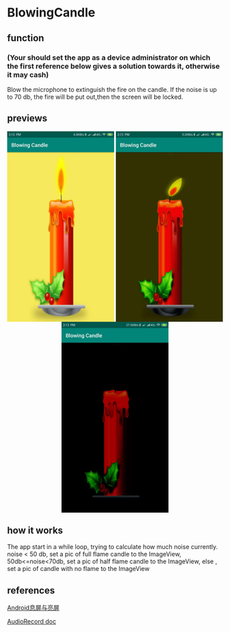 # BlowingCandle

## function

### (Your should set the app as a device administrator on which the first reference below gives a solution towards it, otherwise it may cash)

Blow the microphone to extinguish the fire on the candle.
If the noise is up to 70 db, the fire will be put out,then the screen will be locked.

## previews


<div align='center' >
  <img align='center' width="250"  src="https://github.com/Smrtyan/BlowingCandle/blob/master/WechatIMG5%201.jpeg"/>
  <img align='center' width="250"  src="https://github.com/Smrtyan/BlowingCandle/blob/master/WechatIMG6.jpeg"/>
  <img align='center' width="250"  src="https://github.com/Smrtyan/BlowingCandle/blob/master/WechatIMG7.jpeg"/>
</div>

## how it works


The app start in a while loop, trying to calculate how much noise currently.
  noise < 50 db,    set a pic of full flame candle to the ImageView,
50db<=noise<70db, set a pic of half flame candle to the ImageView,
else            , set a pic of candle with no flame to the  ImageView


## references

<a href = 'https://blog.csdn.net/u011913612/article/details/77822280'>Android息屏与亮屏</a>

<a href = 'https://developer.android.com/reference/android/media/AudioRecord'>AudioRecord doc</a>
